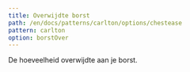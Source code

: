 ```yaml
---
title: Overwijdte borst
path: /en/docs/patterns/carlton/options/chestease
pattern: carlton
option: borstOver
---
```


De hoeveelheid overwijdte aan je borst.